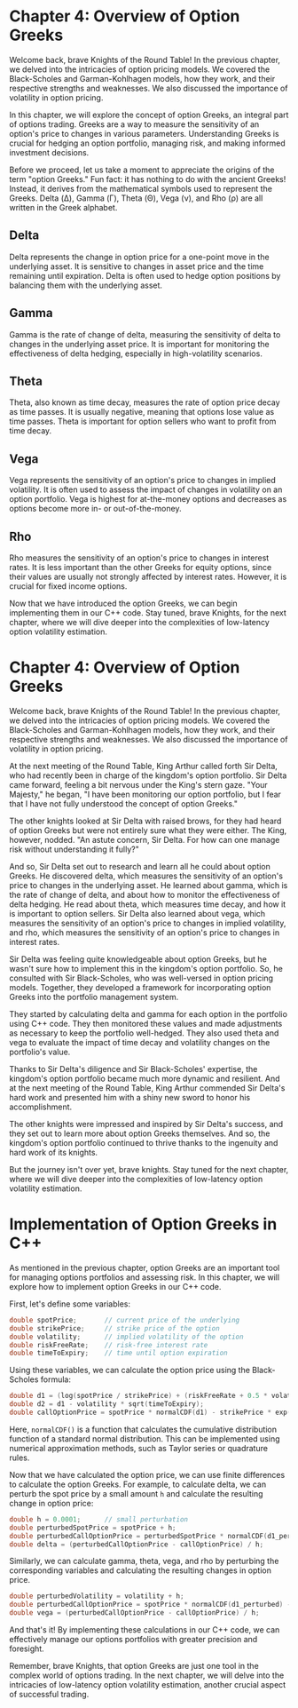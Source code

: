 # Chapter 4: Overview of Option Greeks

Welcome back, brave Knights of the Round Table! In the previous chapter, we delved into the intricacies of option pricing models. We covered the Black-Scholes and Garman-Kohlhagen models, how they work, and their respective strengths and weaknesses. We also discussed the importance of volatility in option pricing.

In this chapter, we will explore the concept of option Greeks, an integral part of options trading. Greeks are a way to measure the sensitivity of an option's price to changes in various parameters. Understanding Greeks is crucial for hedging an option portfolio, managing risk, and making informed investment decisions.

Before we proceed, let us take a moment to appreciate the origins of the term "option Greeks." Fun fact: it has nothing to do with the ancient Greeks! Instead, it derives from the mathematical symbols used to represent the Greeks. Delta (Δ), Gamma (Γ), Theta (Θ), Vega (ν), and Rho (ρ) are all written in the Greek alphabet.


## Delta
Delta represents the change in option price for a one-point move in the underlying asset. It is sensitive to changes in asset price and the time remaining until expiration. Delta is often used to hedge option positions by balancing them with the underlying asset.

## Gamma
Gamma is the rate of change of delta, measuring the sensitivity of delta to changes in the underlying asset price. It is important for monitoring the effectiveness of delta hedging, especially in high-volatility scenarios.

## Theta
Theta, also known as time decay, measures the rate of option price decay as time passes. It is usually negative, meaning that options lose value as time passes. Theta is important for option sellers who want to profit from time decay.

## Vega
Vega represents the sensitivity of an option's price to changes in implied volatility. It is often used to assess the impact of changes in volatility on an option portfolio. Vega is highest for at-the-money options and decreases as options become more in- or out-of-the-money.

## Rho
Rho measures the sensitivity of an option's price to changes in interest rates. It is less important than the other Greeks for equity options, since their values are usually not strongly affected by interest rates. However, it is crucial for fixed income options.

Now that we have introduced the option Greeks, we can begin implementing them in our C++ code. Stay tuned, brave Knights, for the next chapter, where we will dive deeper into the complexities of low-latency option volatility estimation.
# Chapter 4: Overview of Option Greeks

Welcome back, brave Knights of the Round Table! In the previous chapter, we delved into the intricacies of option pricing models. We covered the Black-Scholes and Garman-Kohlhagen models, how they work, and their respective strengths and weaknesses. We also discussed the importance of volatility in option pricing.

At the next meeting of the Round Table, King Arthur called forth Sir Delta, who had recently been in charge of the kingdom's option portfolio. Sir Delta came forward, feeling a bit nervous under the King's stern gaze. "Your Majesty," he began, "I have been monitoring our option portfolio, but I fear that I have not fully understood the concept of option Greeks."

The other knights looked at Sir Delta with raised brows, for they had heard of option Greeks but were not entirely sure what they were either. The King, however, nodded. "An astute concern, Sir Delta. For how can one manage risk without understanding it fully?"

And so, Sir Delta set out to research and learn all he could about option Greeks. He discovered delta, which measures the sensitivity of an option's price to changes in the underlying asset. He learned about gamma, which is the rate of change of delta, and about how to monitor the effectiveness of delta hedging. He read about theta, which measures time decay, and how it is important to option sellers. Sir Delta also learned about vega, which measures the sensitivity of an option's price to changes in implied volatility, and rho, which measures the sensitivity of an option's price to changes in interest rates.

Sir Delta was feeling quite knowledgeable about option Greeks, but he wasn't sure how to implement this in the kingdom's option portfolio. So, he consulted with Sir Black-Scholes, who was well-versed in option pricing models. Together, they developed a framework for incorporating option Greeks into the portfolio management system.

They started by calculating delta and gamma for each option in the portfolio using C++ code. They then monitored these values and made adjustments as necessary to keep the portfolio well-hedged. They also used theta and vega to evaluate the impact of time decay and volatility changes on the portfolio's value.

Thanks to Sir Delta's diligence and Sir Black-Scholes' expertise, the kingdom's option portfolio became much more dynamic and resilient. And at the next meeting of the Round Table, King Arthur commended Sir Delta's hard work and presented him with a shiny new sword to honor his accomplishment.

The other knights were impressed and inspired by Sir Delta's success, and they set out to learn more about option Greeks themselves. And so, the kingdom's option portfolio continued to thrive thanks to the ingenuity and hard work of its knights.

But the journey isn't over yet, brave knights. Stay tuned for the next chapter, where we will dive deeper into the complexities of low-latency option volatility estimation.
# Implementation of Option Greeks in C++

As mentioned in the previous chapter, option Greeks are an important tool for managing options portfolios and assessing risk. In this chapter, we will explore how to implement option Greeks in our C++ code.

First, let's define some variables:

```c++
double spotPrice;       // current price of the underlying
double strikePrice;     // strike price of the option
double volatility;      // implied volatility of the option
double riskFreeRate;    // risk-free interest rate
double timeToExpiry;    // time until option expiration
```

Using these variables, we can calculate the option price using the Black-Scholes formula:

```c++
double d1 = (log(spotPrice / strikePrice) + (riskFreeRate + 0.5 * volatility * volatility) * timeToExpiry) / (volatility * sqrt(timeToExpiry));
double d2 = d1 - volatility * sqrt(timeToExpiry);
double callOptionPrice = spotPrice * normalCDF(d1) - strikePrice * exp(-riskFreeRate * timeToExpiry) * normalCDF(d2);
```

Here, `normalCDF()` is a function that calculates the cumulative distribution function of a standard normal distribution. This can be implemented using numerical approximation methods, such as Taylor series or quadrature rules.

Now that we have calculated the option price, we can use finite differences to calculate the option Greeks. For example, to calculate delta, we can perturb the spot price by a small amount `h` and calculate the resulting change in option price:

```c++
double h = 0.0001;      // small perturbation
double perturbedSpotPrice = spotPrice + h;
double perturbedCallOptionPrice = perturbedSpotPrice * normalCDF(d1_perturbed) - strikePrice * exp(-riskFreeRate * timeToExpiry) * normalCDF(d2_perturbed);
double delta = (perturbedCallOptionPrice - callOptionPrice) / h;
```

Similarly, we can calculate gamma, theta, vega, and rho by perturbing the corresponding variables and calculating the resulting changes in option price.

```c++
double perturbedVolatility = volatility + h;
double perturbedCallOptionPrice = spotPrice * normalCDF(d1_perturbed) - strikePrice * exp(-riskFreeRate * timeToExpiry) * normalCDF(d2_perturbed);
double vega = (perturbedCallOptionPrice - callOptionPrice) / h;
```

And that's it! By implementing these calculations in our C++ code, we can effectively manage our options portfolios with greater precision and foresight.

Remember, brave Knights, that option Greeks are just one tool in the complex world of options trading. In the next chapter, we will delve into the intricacies of low-latency option volatility estimation, another crucial aspect of successful trading.